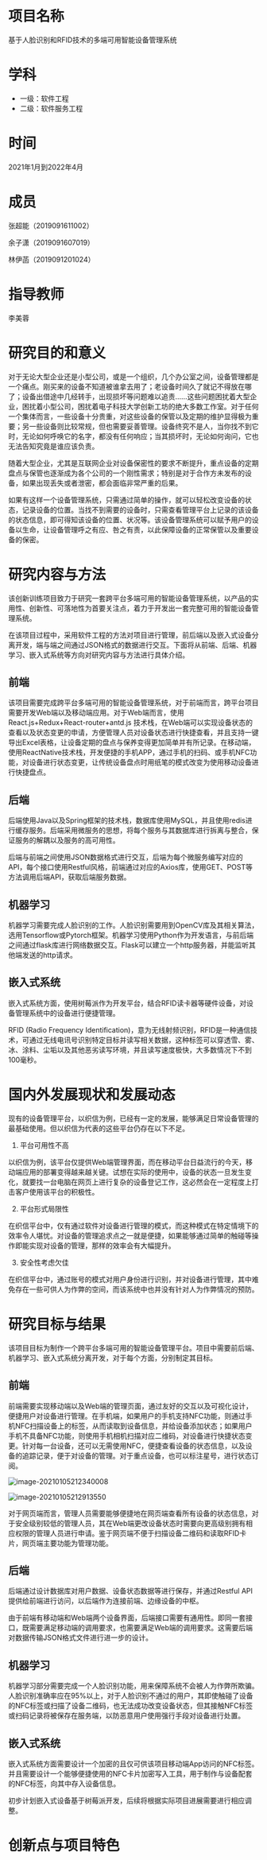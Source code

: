 # 项目名称

基于人脸识别和RFID技术的多端可用智能设备管理系统

# 学科

* 一级：软件工程
* 二级：软件服务工程

# 时间

2021年1月到2022年4月

# 成员

张超能（2019091611002）

余子潇（2019091607019）

林伊菡（2019091201024）

# 指导教师

李美蓉

# 研究目的和意义

对于无论大型企业还是小型公司，或是一个组织，几个办公室之间，设备管理都是一个痛点。刚买来的设备不知道被谁拿去用了；老设备时间久了就记不得放在哪了；设备出借途中几经转手，出现损坏等问题难以追责……这些问题困扰着大型企业，困扰着小型公司，困扰着电子科技大学创新工坊的绝大多数工作室。对于任何一个集体而言，一些设备十分贵重，对这些设备的保管以及定期的维护显得极为重要；另一些设备则比较常规，但也需要妥善管理。设备终究不是人，当你找不到它时，无论如何呼唤它的名字，都没有任何响应；当其损坏时，无论如何询问，它也无法告知究竟是谁应该负责。

随着大型企业，尤其是互联网企业对设备保密性的要求不断提升，重点设备的定期盘点与保管也逐渐成为各个公司的一个刚性需求；特别是对于合作方未发布的设备，如果出现丢失或者泄密，都会面临非常严重的后果。

如果有这样一个设备管理系统，只需通过简单的操作，就可以轻松改变设备的状态，记录设备的位置。当找不到需要的设备时，只需查看管理平台上记录的该设备的状态信息，即可得知该设备的位置、状况等。该设备管理系统可以赋予用户的设备以生命，让设备管理呼之有应、咎之有责，以此保障设备的正常保管以及重要设备的保密。

# 研究内容与方法

该创新训练项目致力于研究一套跨平台多端可用的智能设备管理系统，以产品的实用性、创新性、可落地性为首要关注点，着力于开发出一套完整可用的智能设备管理系统。

在该项目过程中，采用软件工程的方法对项目进行管理，前后端以及嵌入式设备分离开发，端与端之间通过JSON格式的数据进行交互。下面将从前端、后端、机器学习、嵌入式系统等方向对研究内容与方法进行具体介绍。

## 前端

该项目需要完成跨平台多端可用的智能设备管理系统，对于前端而言，跨平台项目需要开发Web端以及移动端应用。对于Web端而言，使用 React.js+Redux+React-router+antd.js 技术栈，在Web端可以实现设备状态的查看以及状态变更的申请，方便管理人员对设备状态进行快捷查看，并且支持一键导出Excel表格，让设备定期的盘点与保养变得更加简单并有所记录。在移动端，使用ReactNative技术栈，开发便捷的手机APP，通过手机的扫码、或手机NFC功能，对设备进行状态变更，让传统设备盘点时用纸笔的模式改变为使用移动设备进行快捷盘点。

## 后端

后端使用Java以及Spring框架的技术栈，数据库使用MySQL，并且使用redis进行缓存服务。后端采用微服务的思想，将每个服务与其数据库进行拆离与整合，保证服务的解耦以及服务的高可用性。

后端与前端之间使用JSON数据格式进行交互，后端为每个微服务编写对应的API，每个接口使用Restful风格，前端通过对应的Axios库，使用GET、POST等方法调用后端API，获取后端服务数据。

## 机器学习

机器学习需要完成人脸识别的工作。人脸识别需要用到OpenCV库及其相关算法，选用Tensorflow或Pytorch框架。机器学习使用Python作为开发语言，与前后端之间通过flask库进行网络数据交互。Flask可以建立一个http服务器，并能监听其他端发送的http请求。

## 嵌入式系统

嵌入式系统方面，使用树莓派作为开发平台，结合RFID读卡器等硬件设备，对设备管理系统中的设备进行便捷管理。

RFID (Radio Frequency Identification)，意为无线射频识别，RFID是一种通信技术，可通过无线电讯号识别特定目标并读写相关数据，这种标签可以穿透雪、雾、冰、涂料、尘垢以及其他恶劣读写环境，并且读写速度极快，大多数情况下不到100毫秒。

# 国内外发展现状和发展动态

现有的设备管理平台，以织信为例，已经有一定的发展，能够满足日常设备管理的最基础使用。但以织信为代表的这些平台仍存在以下不足。

1. 平台可用性不高

以织信为例，该平台仅提供Web端管理界面，而在移动平台日益流行的今天，移动端应用的部署变得越来越关键。试想在实际的使用中，设备的状态一旦发生变化，就要找一台电脑在网页上进行复杂的设备登记工作，这必然会在一定程度上打击客户使用该平台的积极性。

2. 平台形式局限性

在织信平台中，仅有通过软件对设备进行管理的模式，而这种模式在特定情境下的效率令人堪忧。对设备的管理追求点之一就是便捷，如果能够通过简单的触碰等操作即能实现对设备的管理，那样的效率会有大幅提升。

3. 安全性考虑欠佳

在织信平台中，通过账号的模式对用户身份进行识别，并对设备进行管理，其中难免存在一些可供人为作弊的空间，而该系统中也并没有针对人为作弊情况的预防。

# 研究目标与结果

该项目目标为制作一个跨平台多端可用的智能设备管理平台。项目中需要前后端、机器学习、嵌入式系统分离开发，对于每个方面，分别制定其目标。

## 前端

前端需要实现移动端以及Web端的管理页面，通过友好的交互以及可视化设计，便捷用户对设备进行管理。在手机端，如果用户的手机支持NFC功能，则通过手机NFC扫描设备上的标签，从而读取到设备信息，并给设备添加状态；如果用户手机不具备NFC功能，则使用手机相机扫描对应二维码，对设备进行快捷状态变更。针对每一台设备，还可以无需使用NFC，便捷查看设备的状态信息，以及设备的追踪记录，便于对设备的管理。对于重点设备，也可以标注星号，进行状态订阅。

![image-20210105212340008](C:\Users\ShaunYoung11\AppData\Roaming\Typora\typora-user-images\image-20210105214650372.png)

![image-20210105212913550](C:\Users\ShaunYoung11\AppData\Roaming\Typora\typora-user-images\image-20210105214907466.png)

对于网页端而言，管理人员需要能够便捷地在网页端查看所有设备的状态信息，对于安全级别较低的管理人员，其在Web端更改设备状态时需要向更高级别拥有相应权限的管理人员进行申请。鉴于网页端不便于扫描设备二维码和读取RFID卡片，网页端主要功能为管理功能。

## 后端

后端通过设计数据库对用户数据、设备状态数据等进行保存，并通过Restful API提供给前端进行访问，以后端作为连接前端、边缘设备的中枢。

由于前端有移动端和Web端两个设备界面，后端接口需要有通用性。即同一套接口，既需要满足移动端的调用要求，也需要满足Web端的调用要求。这需要后端对数据传输JSON格式文件进行进一步的设计。

## 机器学习

机器学习部分需要完成一个人脸识别功能，用来保障系统不会被人为作弊所欺骗。人脸识别准确率应在95%以上，对于人脸识别不通过的用户，其即使触碰了设备的NFC标签或扫描了设备二维码，也无法成功改变设备状态，但其接触NFC标签或扫码记录将被保存在服务端，以防恶意用户使用强行手段对设备进行处置。

## 嵌入式系统

嵌入式系统方面需要设计一个加密的且仅可供该项目移动端App访问的NFC标签。并且需要设计一个能够便捷使用的NFC卡片加密写入工具，用于制作与设备配套的NFC标签，向其中存入设备信息。

初步计划嵌入式设备基于树莓派开发，后续将根据实际项目进展需要进行相应调整。

# 创新点与项目特色

